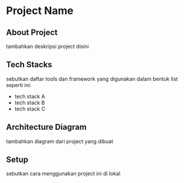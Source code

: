 # Project Name

## About Project
tambahkan deskripsi project disini

## Tech Stacks
sebutkan daftar tools dan framework yang digunakan dalam bentuk list seperti ini:
- tech stack A
- tech stack B
- tech stack C

## Architecture Diagram
tambahkan diagram dari project yang dibuat

## Setup 
sebutkan cara menggunakan project ini di lokal